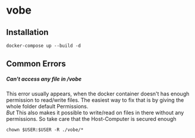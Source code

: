 # vobe


## Installation

```shell script
docker-compose up --build -d
```

## Common Errors
##### Can't access *any file in /vobe*
This error usually appears, when the docker container doesn't
has enough permission to read/write files.
The easiest way to fix that is by giving the whole folder default 
Permissions.\
*But* This also makes it possible to write/read on files in there without any permissions.
So take care that the Host-Computer is secured enough

```shell script
chown $USER:$USER -R ./vobe/*
```
